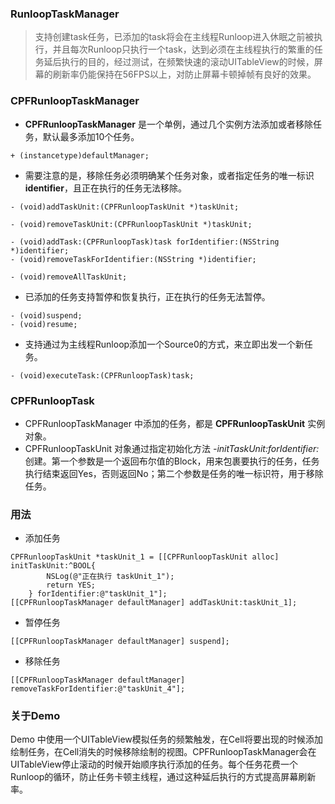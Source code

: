 ### RunloopTaskManager
> 支持创建task任务，已添加的task将会在主线程Runloop进入休眠之前被执行，并且每次Runloop只执行一个task，达到必须在主线程执行的繁重的任务延后执行的目的，经过测试，在频繁快速的滚动UITableView的时候，屏幕的刷新率仍能保持在56FPS以上，对防止屏幕卡顿掉帧有良好的效果。

### CPFRunloopTaskManager

- **CPFRunloopTaskManager** 是一个单例，通过几个实例方法添加或者移除任务，默认最多添加10个任务。

```
+ (instancetype)defaultManager;
```

- 需要注意的是，移除任务必须明确某个任务对象，或者指定任务的唯一标识 **identifier**，且正在执行的任务无法移除。

```
- (void)addTaskUnit:(CPFRunloopTaskUnit *)taskUnit;
	
- (void)removeTaskUnit:(CPFRunloopTaskUnit *)taskUnit;

- (void)addTask:(CPFRunloopTask)task forIdentifier:(NSString *)identifier;
- (void)removeTaskForIdentifier:(NSString *)identifier;

- (void)removeAllTaskUnit;

```
- 已添加的任务支持暂停和恢复执行，正在执行的任务无法暂停。

```
- (void)suspend;
- (void)resume;
```

- 支持通过为主线程Runloop添加一个Source0的方式，来立即出发一个新任务。

```
- (void)executeTask:(CPFRunloopTask)task;
```

### CPFRunloopTask

- CPFRunloopTaskManager 中添加的任务，都是 **CPFRunloopTaskUnit** 实例对象。
- CPFRunloopTaskUnit 对象通过指定初始化方法 *-initTaskUnit:forIdentifier:*  创建。第一个参数是一个返回布尔值的Block，用来包裹要执行的任务，任务执行结束返回Yes，否则返回No；第二个参数是任务的唯一标识符，用于移除任务。


### 用法

- 添加任务

```
CPFRunloopTaskUnit *taskUnit_1 = [[CPFRunloopTaskUnit alloc] initTaskUnit:^BOOL{
        NSLog(@"正在执行 taskUnit_1");
        return YES;
    } forIdentifier:@"taskUnit_1"];
[[CPFRunloopTaskManager defaultManager] addTaskUnit:taskUnit_1];
```

- 暂停任务

```
[[CPFRunloopTaskManager defaultManager] suspend];
```

- 移除任务

```
[[CPFRunloopTaskManager defaultManager] removeTaskForIdentifier:@"taskUnit_4"];
```

### 关于Demo

Demo 中使用一个UITableView模拟任务的频繁触发，在Cell将要出现的时候添加绘制任务，在Cell消失的时候移除绘制的视图。CPFRunloopTaskManager会在UITableView停止滚动的时候开始顺序执行添加的任务。每个任务花费一个Runloop的循环，防止任务卡顿主线程，通过这种延后执行的方式提高屏幕刷新率。